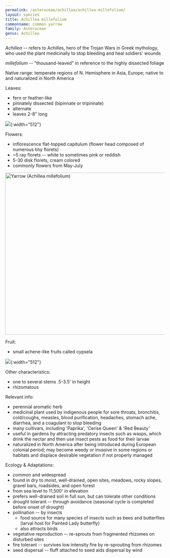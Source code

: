 ```yaml
---
permalink: /asteraceae/achillea/achillea-millefolium/
layout: species
title: Achillea millefolium
commonname: common yarrow
family: Asteraceae
genus: Achillea
---
```


*Achillea* -- refers to Achilles, hero of the Trojan Wars in Greek mythology, who used the plant medicinally to stop bleeding and heal soldiers' wounds

*millefolium* -- "thousand-leaved" in reference to the highly dissected foliage

Native range: temperate regions of N. Hemisphere in Asia, Europe; native to and naturalized in North America

Leaves:
  - fern or feather-like
  - pinnately dissected (bipinnate or tripinnate)
  - alternate
  - leaves 2-8" long

![](https://www.minnesotawildflowers.info/udata/r9ndp23q/pd/achillea-millefolium-07-3.jpg){:width="512"}

Flowers:
  - inflorescence flat-topped capitulum (flower head composed of numerous tiny florets)
  - ~5 ray florets -- white to sometimes pink or reddish
  - 5-30 disk florets, cream colored
  - commonly flowers from May-July

<a title="Petar Milošević / CC BY-SA (https://creativecommons.org/licenses/by-sa/4.0)" href="https://commons.wikimedia.org/wiki/File:Yarrow_(Achillea_millefolium).jpg"><img width="512" alt="Yarrow (Achillea millefolium)" src="https://upload.wikimedia.org/wikipedia/commons/thumb/1/17/Yarrow_%28Achillea_millefolium%29.jpg/512px-Yarrow_%28Achillea_millefolium%29.jpg"></a>

Fruit:
  - small achene-like fruits called cypsela

![](https://www.minnesotawildflowers.info/udata/r9ndp23q/white/achillea-millefolium-common-yarrow_1130_155615.jpg){:width="512"}

Other characteristics:
  - one to several stems .5-3.5' in height
  - rhizomatous

Relevant info:
  - perennial aromatic herb
  - medicinal plant used by indigenous people for sore throats, bronchitis, cold/coughs, measles, blood purification, headaches, stomach ache, diarrhea, and a coagulant to stop bleeding
  - many cultivars, including 'Paprika', 'Cerise Queen' & 'Red Beauty'
  - useful in gardens by attracting predatory insects such as wasps, which drink the nectar and then use insect pests as food for their larvae
  - naturalized in North America after being introduced during European colonial period; may become weedy or invasive in some regions or habitats and displace desirable vegetation if not properly managed

Ecology & Adaptations:
  - common and widespread
  - found in dry to moist, well-drained, open sites, meadows, rocky slopes, gravel bars, roadsides, and open forest
  - from sea level to 11,500' in elevation
  - prefers well-drained soil in full sun, but can tolerate other conditions
  - drought tolerant -- through avoidance (seasonal cycle is completed before onset of drought)
  - pollination -- by insects
    - food source for many species of insects such as bees and butterflies (larval host for Painted Lady butterfly)
    - also attracts birds
  - vegetative reproduction -- re-sprouts from fragmented rhizomes on disturbed sites
  - fire tolerant -- survives low intensity fire by re-sprouting from rhizomes
  - seed dispersal -- fluff attached to seed aids dispersal by wind
